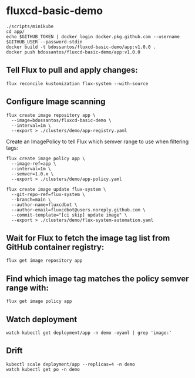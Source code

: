 # fluxcd-basic-demo

```
./scripts/minikube
cd app/
echo $GITHUB_TOKEN | docker login docker.pkg.github.com --username $GITHUB_USER --password-stdin
docker build -t bdossantos/fluxcd-basic-demo/app:v1.0.0 .
docker push bdossantos/fluxcd-basic-demo/app:v1.0.0
```

## Tell Flux to pull and apply changes:

```
flux reconcile kustomization flux-system --with-source
```

## Configure Image scanning

```
flux create image repository app \
  --image=bdossantos/fluxcd-basic-demo \
  --interval=1m \
  --export > ./clusters/demo/app-registry.yaml
```

Create an ImagePolicy to tell Flux which semver range to use when filtering tags:

```
flux create image policy app \
  --image-ref=app \
  --interval=1m \
  --semver=1.0.x \
  --export > ./clusters/demo/app-policy.yaml
```

```
flux create image update flux-system \
  --git-repo-ref=flux-system \
  --branch=main \
  --author-name=fluxcdbot \
  --author-email=fluxcdbot@users.noreply.github.com \
  --commit-template="[ci skip] update image" \
  --export > ./clusters/demo/flux-system-automation.yaml
```

## Wait for Flux to fetch the image tag list from GitHub container registry:

```
flux get image repository app
```

## Find which image tag matches the policy semver range with:

```
flux get image policy app
```

## Watch deployment

```
watch kubectl get deployment/app -n demo -oyaml | grep 'image:'
```

## Drift

```
kubectl scale deployment/app --replicas=4 -n demo
watch kubectl get po -n demo
```

